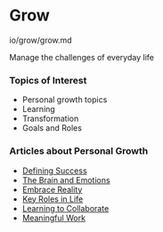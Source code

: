 # Grow

io/grow/grow.md


Manage the challenges of everyday life

### Topics of Interest
- Personal growth topics
- Learning
- Transformation
- Goals and Roles


### Articles about Personal Growth

* [Defining Success](/success/)
* [The Brain and Emotions](/neurochemicals/)
* [Embrace Reality](/embrace-reality/)
* [Key Roles in Life](/life-roles)
* [Learning to Collaborate](/collaborate)
* [Meaningful Work](/meaningful-work)

